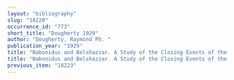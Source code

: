 ```yaml
---
layout: "bibliography"
slug: "18220"
occurrence_id: "773"
short_title: "Dougherty 1929"
author: "Dougherty, Raymond Ph. "
publication_year: "1929"
title: "Nabonidus and Belshazzar. A Study of the Closing Events of the Neo-Babylonian Empire, YOSR 15 (New Haven)"
title: "Nabonidus and Belshazzar. A Study of the Closing Events of the Neo-Babylonian Empire, YOSR 15 (New Haven)"
previous_item: "18223"
---
```

